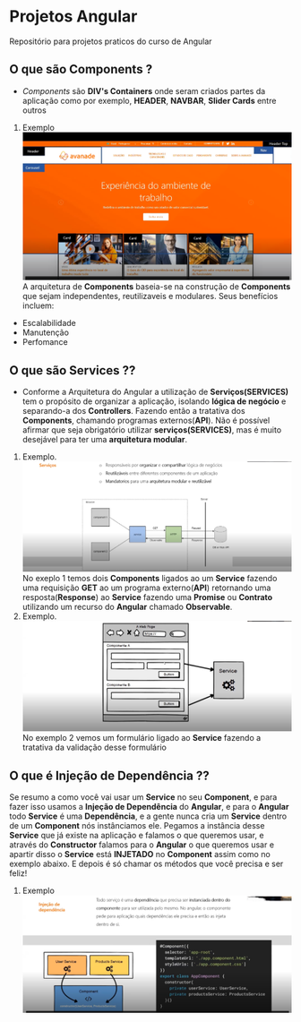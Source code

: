# Projetos Angular

Repositório para projetos praticos do curso de Angular

## O que são **Components** ?
* _Components_ são **DIV's Containers** onde seram criados partes da aplicação como por exemplo, **HEADER**, **NAVBAR**, **Slider Cards** entre outros
1. Exemplo
![Exemplo de Component](img-exemplo-markdown/componenetsangular.png)
A arquitetura de **Components** baseia-se na construção de **Components** que sejam independentes, reutilizaveis e modulares. Seus benefícios incluem:
* Escalabilidade
* Manutenção
* Perfomance

## O que são **Services** ??
* Conforme a Arquitetura do Angular a utilização de **Serviços(SERVICES)** tem o propósito de organizar a aplicação, isolando **lógica de negócio** e separando-a dos **Controllers**. Fazendo então a tratativa dos **Components**, chamando programas externos(**API**). Não é possível afirmar que seja obrigatório utilizar **serviços(SERVICES)**, mas é muito desejável para ter uma **arquitetura modular**.
1. Exemplo.
![Exemplo1 de Service](img-exemplo-markdown/servicesangular.png)
No exeplo 1 temos dois **Components** ligados ao um **Service** fazendo uma requisição **GET** ao um programa externo(**API**) retornando uma resposta(**Response**) ao **Service** fazendo uma **Promise** ou **Contrato** utilizando um recurso do **Angular** chamado **Observable**.
2. Exemplo.
![Exemplo2 de Service](img-exemplo-markdown/serviceexemplo.png)
No exemplo 2 vemos um formulário ligado ao **Service** fazendo a tratativa da validação desse formulário

## O que é **Injeção de Dependência** ??
Se resumo a como você vai usar um **Service** no seu **Component**, e para fazer isso usamos a **Injeção de Dependência** do **Angular**, e para o **Angular** todo **Service** é uma **Dependência**, e a gente nunca cria um **Service** dentro de um **Component** nós instânciamos ele. Pegamos a instância desse **Service** que já existe na aplicação e falamos o que queremos usar, e através do **Constructor** falamos para o **Angular** o que queremos usar e apartir disso o **Service** está **INJETADO** no **Component** assim como no exemplo abaixo. E depois é só chamar os métodos que você precisa e ser feliz!
1. Exemplo
![Exemplo de Service](img-exemplo-markdown/injecaodependencia.png)